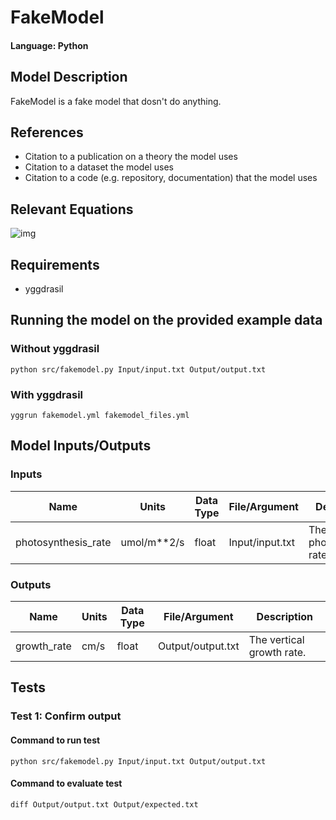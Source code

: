 # FakeModel

#### Language: Python

## Model Description

FakeModel is a fake model that dosn't do anything.

## References

- Citation to a publication on a theory the model uses
- Citation to a dataset the model uses
- Citation to a code (e.g. repository, documentation) that the model uses

## Relevant Equations

![img](http://latex.codecogs.com/svg.latex?r_{growth}=\frac{r_{photo}}{2})

## Requirements

- yggdrasil

## Running the model on the provided example data

### Without yggdrasil

```
python src/fakemodel.py Input/input.txt Output/output.txt
```

### With yggdrasil

```
yggrun fakemodel.yml fakemodel_files.yml
```

## Model Inputs/Outputs

### Inputs

Name                | Units       | Data Type | File/Argument   | Description
------------------- | ----------- | --------- | --------------- | -----------
photosynthesis_rate | umol/m**2/s | float     | Input/input.txt | The photosynthetic rate.


### Outputs

Name        | Units | Data Type | File/Argument     | Description
----------- | ----- | --------- | ----------------- | -----------
growth_rate | cm/s  | float     | Output/output.txt | The vertical growth rate.


## Tests

### Test 1: Confirm output

#### Command to run test

```
python src/fakemodel.py Input/input.txt Output/output.txt
```

#### Command to evaluate test

```
diff Output/output.txt Output/expected.txt
```
